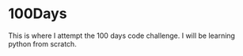# 100Days
This is where I attempt the 100 days code challenge. I will be learning python from scratch.
